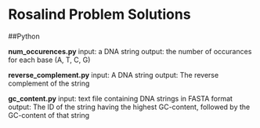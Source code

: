 # Rosalind Problem Solutions
##Python

**num_occurences.py**
input: a DNA string
output: the number of occurances for each base (A, T, C, G)

**reverse_complement.py**
input: A DNA string
output: The reverse complement of the string

**gc_content.py**
input: text file containing DNA strings in FASTA format 
output: The ID of the string having the highest GC-content, followed by the GC-content of that string
